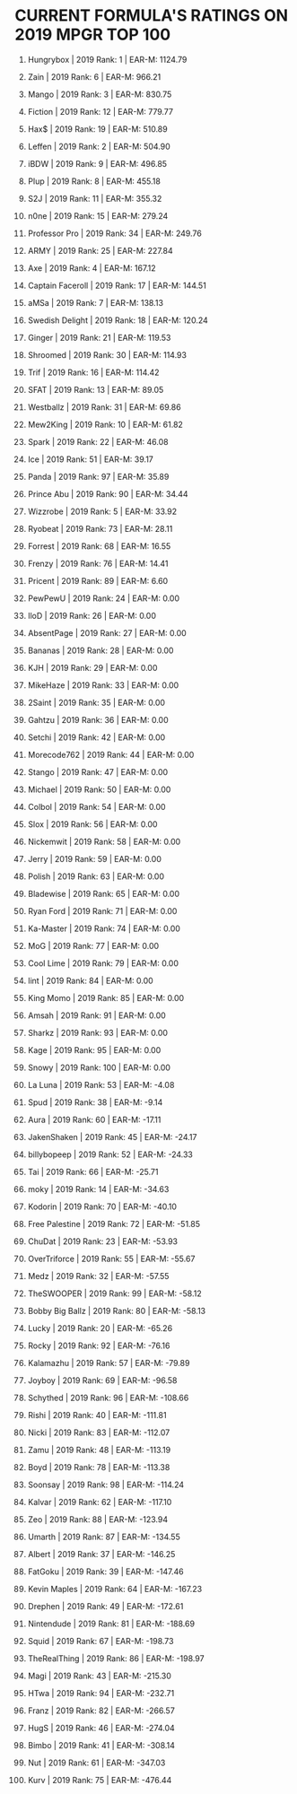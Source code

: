 # CURRENT FORMULA'S RATINGS ON 2019 MPGR TOP 100

1. Hungrybox | 2019 Rank: 1 | EAR-M: 1124.79

2. Zain | 2019 Rank: 6 | EAR-M: 966.21

3. Mango | 2019 Rank: 3 | EAR-M: 830.75

4. Fiction | 2019 Rank: 12 | EAR-M: 779.77

5. Hax$ | 2019 Rank: 19 | EAR-M: 510.89

6. Leffen | 2019 Rank: 2 | EAR-M: 504.90

7. iBDW | 2019 Rank: 9 | EAR-M: 496.85

8. Plup | 2019 Rank: 8 | EAR-M: 455.18

9. S2J | 2019 Rank: 11 | EAR-M: 355.32

10. n0ne | 2019 Rank: 15 | EAR-M: 279.24

11. Professor Pro | 2019 Rank: 34 | EAR-M: 249.76

12. ARMY | 2019 Rank: 25 | EAR-M: 227.84

13. Axe | 2019 Rank: 4 | EAR-M: 167.12

14. Captain Faceroll | 2019 Rank: 17 | EAR-M: 144.51

15. aMSa | 2019 Rank: 7 | EAR-M: 138.13

16. Swedish Delight | 2019 Rank: 18 | EAR-M: 120.24

17. Ginger | 2019 Rank: 21 | EAR-M: 119.53

18. Shroomed | 2019 Rank: 30 | EAR-M: 114.93

19. Trif | 2019 Rank: 16 | EAR-M: 114.42

20. SFAT | 2019 Rank: 13 | EAR-M: 89.05

21. Westballz | 2019 Rank: 31 | EAR-M: 69.86

22. Mew2King | 2019 Rank: 10 | EAR-M: 61.82

23. Spark | 2019 Rank: 22 | EAR-M: 46.08

24. Ice | 2019 Rank: 51 | EAR-M: 39.17

25. Panda | 2019 Rank: 97 | EAR-M: 35.89

26. Prince Abu | 2019 Rank: 90 | EAR-M: 34.44

27. Wizzrobe | 2019 Rank: 5 | EAR-M: 33.92

28. Ryobeat | 2019 Rank: 73 | EAR-M: 28.11

29. Forrest | 2019 Rank: 68 | EAR-M: 16.55

30. Frenzy | 2019 Rank: 76 | EAR-M: 14.41

31. Pricent | 2019 Rank: 89 | EAR-M: 6.60

32. PewPewU | 2019 Rank: 24 | EAR-M: 0.00

33. lloD | 2019 Rank: 26 | EAR-M: 0.00

34. AbsentPage | 2019 Rank: 27 | EAR-M: 0.00

35. Bananas | 2019 Rank: 28 | EAR-M: 0.00

36. KJH | 2019 Rank: 29 | EAR-M: 0.00

37. MikeHaze | 2019 Rank: 33 | EAR-M: 0.00

38. 2Saint | 2019 Rank: 35 | EAR-M: 0.00

39. Gahtzu | 2019 Rank: 36 | EAR-M: 0.00

40. Setchi | 2019 Rank: 42 | EAR-M: 0.00

41. Morecode762 | 2019 Rank: 44 | EAR-M: 0.00

42. Stango | 2019 Rank: 47 | EAR-M: 0.00

43. Michael | 2019 Rank: 50 | EAR-M: 0.00

44. Colbol | 2019 Rank: 54 | EAR-M: 0.00

45. Slox | 2019 Rank: 56 | EAR-M: 0.00

46. Nickemwit | 2019 Rank: 58 | EAR-M: 0.00

47. Jerry | 2019 Rank: 59 | EAR-M: 0.00

48. Polish | 2019 Rank: 63 | EAR-M: 0.00

49. Bladewise | 2019 Rank: 65 | EAR-M: 0.00

50. Ryan Ford | 2019 Rank: 71 | EAR-M: 0.00

51. Ka-Master | 2019 Rank: 74 | EAR-M: 0.00

52. MoG | 2019 Rank: 77 | EAR-M: 0.00

53. Cool Lime | 2019 Rank: 79 | EAR-M: 0.00

54. lint | 2019 Rank: 84 | EAR-M: 0.00

55. King Momo | 2019 Rank: 85 | EAR-M: 0.00

56. Amsah | 2019 Rank: 91 | EAR-M: 0.00

57. Sharkz | 2019 Rank: 93 | EAR-M: 0.00

58. Kage | 2019 Rank: 95 | EAR-M: 0.00

59. Snowy | 2019 Rank: 100 | EAR-M: 0.00

60. La Luna | 2019 Rank: 53 | EAR-M: -4.08

61. Spud | 2019 Rank: 38 | EAR-M: -9.14

62. Aura | 2019 Rank: 60 | EAR-M: -17.11

63. JakenShaken | 2019 Rank: 45 | EAR-M: -24.17

64. billybopeep | 2019 Rank: 52 | EAR-M: -24.33

65. Tai | 2019 Rank: 66 | EAR-M: -25.71

66. moky | 2019 Rank: 14 | EAR-M: -34.63

67. Kodorin | 2019 Rank: 70 | EAR-M: -40.10

68. Free Palestine | 2019 Rank: 72 | EAR-M: -51.85

69. ChuDat | 2019 Rank: 23 | EAR-M: -53.93

70. OverTriforce | 2019 Rank: 55 | EAR-M: -55.67

71. Medz | 2019 Rank: 32 | EAR-M: -57.55

72. TheSWOOPER | 2019 Rank: 99 | EAR-M: -58.12

73. Bobby Big Ballz | 2019 Rank: 80 | EAR-M: -58.13

74. Lucky | 2019 Rank: 20 | EAR-M: -65.26

75. Rocky | 2019 Rank: 92 | EAR-M: -76.16

76. Kalamazhu | 2019 Rank: 57 | EAR-M: -79.89

77. Joyboy | 2019 Rank: 69 | EAR-M: -96.58

78. Schythed | 2019 Rank: 96 | EAR-M: -108.66

79. Rishi | 2019 Rank: 40 | EAR-M: -111.81

80. Nicki | 2019 Rank: 83 | EAR-M: -112.07

81. Zamu | 2019 Rank: 48 | EAR-M: -113.19

82. Boyd | 2019 Rank: 78 | EAR-M: -113.38

83. Soonsay | 2019 Rank: 98 | EAR-M: -114.24

84. Kalvar | 2019 Rank: 62 | EAR-M: -117.10

85. Zeo | 2019 Rank: 88 | EAR-M: -123.94

86. Umarth | 2019 Rank: 87 | EAR-M: -134.55

87. Albert | 2019 Rank: 37 | EAR-M: -146.25

88. FatGoku | 2019 Rank: 39 | EAR-M: -147.46

89. Kevin Maples | 2019 Rank: 64 | EAR-M: -167.23

90. Drephen | 2019 Rank: 49 | EAR-M: -172.61

91. Nintendude | 2019 Rank: 81 | EAR-M: -188.69

92. Squid | 2019 Rank: 67 | EAR-M: -198.73

93. TheRealThing | 2019 Rank: 86 | EAR-M: -198.97

94. Magi | 2019 Rank: 43 | EAR-M: -215.30

95. HTwa | 2019 Rank: 94 | EAR-M: -232.71

96. Franz | 2019 Rank: 82 | EAR-M: -266.57

97. HugS | 2019 Rank: 46 | EAR-M: -274.04

98. Bimbo | 2019 Rank: 41 | EAR-M: -308.14

99. Nut | 2019 Rank: 61 | EAR-M: -347.03

100. Kurv | 2019 Rank: 75 | EAR-M: -476.44
